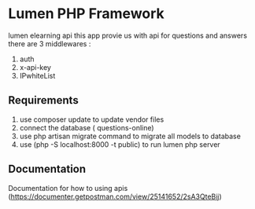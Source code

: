 # Lumen PHP Framework


lumen elearning api this app provie us with api for questions and answers 
there are 3 middlewares : 
1) auth 
2) x-api-key
3) IPwhiteList


## Requirements
1) use composer update to update vendor files
2) connect the database ( questions-online)
3) use php artisan migrate command to migrate all models to database
4) use (php -S localhost:8000 -t public) to run lumen php server

## Documentation

Documentation for how to using apis (https://documenter.getpostman.com/view/25141652/2sA3QteBij)


